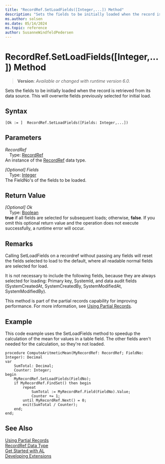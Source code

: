 ```yaml
---
title: "RecordRef.SetLoadFields([Integer,...]) Method"
description: "Sets the fields to be initially loaded when the record is retrieved from its data source."
ms.author: solsen
ms.date: 05/14/2024
ms.topic: reference
author: SusanneWindfeldPedersen
---
```

[//]: # (START>DO_NOT_EDIT)
[//]: # (IMPORTANT:Do not edit any of the content between here and the END>DO_NOT_EDIT.)
[//]: # (Any modifications should be made in the .xml files in the ModernDev repo.)
# RecordRef.SetLoadFields([Integer,...]) Method
> **Version**: _Available or changed with runtime version 6.0._

Sets the fields to be initially loaded when the record is retrieved from its data source. This will overwrite fields previously selected for initial load.


## Syntax
```AL
[Ok := ]  RecordRef.SetLoadFields([Fields: Integer,...])
```
## Parameters
*RecordRef*  
&emsp;Type: [RecordRef](recordref-data-type.md)  
An instance of the [RecordRef](recordref-data-type.md) data type.  

*[Optional] Fields*  
&emsp;Type: [Integer](../integer/integer-data-type.md)  
The FieldNo's of the fields to be loaded.  


## Return Value
*[Optional] Ok*  
&emsp;Type: [Boolean](../boolean/boolean-data-type.md)  
**true** if all fields are selected for subsequent loads; otherwise, **false**. If you omit this optional return value and the operation does not execute successfully, a runtime error will occur.  


[//]: # (IMPORTANT: END>DO_NOT_EDIT)
## Remarks
Calling SetLoadFields on a recordref without passing any fields will reset the fields selected to load to the default, where all readable normal fields are selected for load.

It is not necessary to include the following fields, because they are always selected for loading: Primary key, SystemId, and data audit fields (SystemCreatedAt, SystemCreatedBy, SystemModifiedAt, SystemModifiedBy).

This method is part of the partial records capability for improving performance. For more information, see [Using Partial Records](../../devenv-partial-records.md).

## Example

This code example uses the SetLoadFields method to speedup the calculation of the mean for values in a table field. The other fields aren't needed for the calculation, so they're not loaded.

```al
procedure ComputeAritmeticMean(MyRecordRef: RecordRef; FieldNo: Integer): Decimal
var
    SumTotal: Decimal;
    Counter: Integer;
begin
    MyRecordRef.SetLoadFields(FieldNo);
    if MyRecordRef.FindSet() then begin
        repeat
            SumTotal := MyRecordRef.Field(FieldNo).Value;
            Counter += 1;
        until MyRecordRef.Next() = 0;
        exit(SumTotal / Counter);
    end;
end;
```

## See Also
[Using Partial Records](../../devenv-partial-records.md)  
[RecordRef Data Type](recordref-data-type.md)  
[Get Started with AL](../../devenv-get-started.md)  
[Developing Extensions](../../devenv-dev-overview.md)
